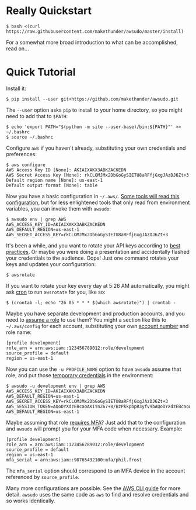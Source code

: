 # Really Quickstart

```console
$ bash <(curl https://raw.githubusercontent.com/makethunder/awsudo/master/install)
```

For a somewhat more broad introduction to what can be accomplished, read on...

# Quick Tutorial

Install it:

```console
$ pip install --user git+https://github.com/makethunder/awsudo.git
```

The `--user` option asks `pip` to install to your home directory, so you might
need to add that to `$PATH`:

```console
$ echo 'export PATH="$(python -m site --user-base)/bin:${PATH}"' >> ~/.bashrc
$ source ~/.bashrc
```

Configure `aws` if you haven't already, substituting your own credentials and
preferences:

```console
$ aws configure
AWS Access Key ID [None]: AKIAIXAKX3ABKZACKEDN
AWS Secret Access Key [None]: rkCLOMJMx2DbGoGySIETU8aRFfjGxgJAzDJ6Zt+3
Default region name [None]: us-east-1
Default output format [None]: table
```

Now you have a basic configuration in `~/.aws/`. [Some tools will read this
configuration][credentials], but for less enlightened tools that only read from
environment variables, you can invoke them with `awsudo`:

```console
$ awsudo env | grep AWS
AWS_ACCESS_KEY_ID=AKIAIXAKX3ABKZACKEDN
AWS_DEFAULT_REGION=us-east-1
AWS_SECRET_ACCESS_KEY=rkCLOMJMx2DbGoGySIETU8aRFfjGxgJAzDJ6Zt+3
```

It's been a while, and you want to rotate your API keys according to [best
practices]. Or maybe you were doing a presentation and accidentally flashed your
credentials to the audience. Oops! Just one command rotates your keys and
updates your configuration:

```console
$ awsrotate
```

If you want to rotate your key every day at 5:26 AM automatically, you might
ask [cron](https://en.wikipedia.org/wiki/Cron) to run `awsrotate` for you, like
so:

```console
$ (crontab -l; echo "26 05 * * * $(which awsrotate)") | crontab -
```

Maybe you have separate development and production accounts, and you need to
[assume a role] to use them? You might a section like this to `~/.aws/config`
for each account, substituting your own [account number] and role name:

```
[profile development]
role_arn = arn:aws:iam::123456789012:role/development
source_profile = default
region = us-east-1
```

Now you can use the `-u PROFILE_NAME` option to have `awsudo` assume that role,
and put those [temporary credentials] in the environment:

```console
$ awsudo -u development env | grep AWS
AWS_ACCESS_KEY_ID=AKIAIXAKX3ABKZACKEDN
AWS_DEFAULT_REGION=us-east-1
AWS_SECRET_ACCESS_KEY=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
AWS_SESSION_TOKEN=AQoDYXdzEBcaoAKIYnZ67+8/BzPkkpbpR3yfv9bAQoDYXdzEBcaoAKIYnZ67+8/BzPkkpbpR3yfv9b
AWS_DEFAULT_REGION=us-east-1
```

Maybe assuming that role [requires MFA]? Just add that to the configuration and
`awsudo` will prompt you for your MFA code when necessary. Example:

```
[profile development]
role_arn = arn:aws:iam::123456789012:role/development
source_profile = default
region = us-east-1
mfa_serial = arn:aws:iam::98765432100:mfa/phil.frost
```

The `mfa_serial` option should correspond to an MFA device in the account
referenced by `source_profile`.

Many more configurations are possible. See the [AWS CLI guide] for more detail.
`awsudo` uses the same code as `aws` to find and resolve credentials and so
works identically.


  [credentials]: http://blogs.aws.amazon.com/security/post/Tx3D6U6WSFGOK2H/A-New-and-Standardized-Way-to-Manage-Credentials-in-the-AWS-SDKs
  [best practices]: http://docs.aws.amazon.com/general/latest/gr/aws-access-keys-best-practices.html
  [assume a role]: http://docs.aws.amazon.com/cli/latest/userguide/cli-roles.html
  [temporary credentials]: http://docs.aws.amazon.com/STS/latest/UsingSTS/Welcome.html
  [account number]: http://docs.aws.amazon.com/general/latest/gr/acct-identifiers.html
  [requires MFA]: http://docs.aws.amazon.com/cli/latest/userguide/cli-roles.html#cli-roles-mfa
  [AWS CLI guide]: http://docs.aws.amazon.com/cli/latest/userguide/cli-chap-getting-started.html

